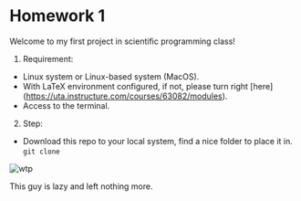 # Homework 1

Welcome to my first project in scientific programming class!

1. Requirement:
  * Linux system or Linux-based system (MacOS).
  * With LaTeX environment configured, if not, please turn right [here] (https://uta.instructure.com/courses/63082/modules).
  * Access to the terminal. 
  
 2. Step: 
  * Download this repo to your local system, find a nice folder to place it in. `git clone `



![wtp](https://i.pinimg.com/originals/50/5a/0e/505a0e4591fc8052631bed84ac0de1ee.gif)

This guy is lazy and left nothing more.
